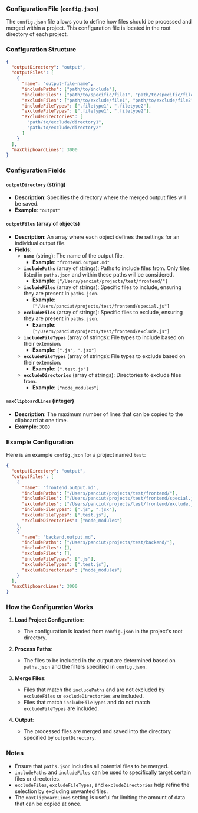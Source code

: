 ### Configuration File (`config.json`)

The `config.json` file allows you to define how files should be processed and merged within a project. This configuration file is located in the root directory of each project.

### Configuration Structure

```json
{
  "outputDirectory": "output",
  "outputFiles": [
    {
      "name": "output-file-name",
      "includePaths": ["path/to/include"],
      "includeFiles": ["path/to/specific/file1", "path/to/specific/file2"],
      "excludeFiles": ["path/to/exclude/file1", "path/to/exclude/file2"],
      "includeFileTypes": [".filetype1", ".filetype2"],
      "excludeFileTypes": [".filetype1", ".filetype2"],
      "excludeDirectories": [
        "path/to/exclude/directory1",
        "path/to/exclude/directory2"
      ]
    }
  ],
  "maxClipboardLines": 3000
}
```

### Configuration Fields

#### `outputDirectory` (string)

- **Description**: Specifies the directory where the merged output files will be saved.
- **Example**: `"output"`

#### `outputFiles` (array of objects)

- **Description**: An array where each object defines the settings for an individual output file.
- **Fields**:
  - **`name`** (string): The name of the output file.
    - **Example**: `"frontend.output.md"`
  - **`includePaths`** (array of strings): Paths to include files from. Only files listed in `paths.json` and within these paths will be considered.
    - **Example**: `["/Users/panciut/projects/test/frontend/"]`
  - **`includeFiles`** (array of strings): Specific files to include, ensuring they are present in `paths.json`.
    - **Example**: `["/Users/panciut/projects/test/frontend/special.js"]`
  - **`excludeFiles`** (array of strings): Specific files to exclude, ensuring they are present in `paths.json`.
    - **Example**: `["/Users/panciut/projects/test/frontend/exclude.js"]`
  - **`includeFileTypes`** (array of strings): File types to include based on their extension.
    - **Example**: `[".js", ".jsx"]`
  - **`excludeFileTypes`** (array of strings): File types to exclude based on their extension.
    - **Example**: `[".test.js"]`
  - **`excludeDirectories`** (array of strings): Directories to exclude files from.
    - **Example**: `["node_modules"]`

#### `maxClipboardLines` (integer)

- **Description**: The maximum number of lines that can be copied to the clipboard at one time.
- **Example**: `3000`

### Example Configuration

Here is an example `config.json` for a project named `test`:

```json
{
  "outputDirectory": "output",
  "outputFiles": [
    {
      "name": "frontend.output.md",
      "includePaths": ["/Users/panciut/projects/test/frontend/"],
      "includeFiles": ["/Users/panciut/projects/test/frontend/special.js"],
      "excludeFiles": ["/Users/panciut/projects/test/frontend/exclude.js"],
      "includeFileTypes": [".js", ".jsx"],
      "excludeFileTypes": [".test.js"],
      "excludeDirectories": ["node_modules"]
    },
    {
      "name": "backend.output.md",
      "includePaths": ["/Users/panciut/projects/test/backend/"],
      "includeFiles": [],
      "excludeFiles": [],
      "includeFileTypes": [".js"],
      "excludeFileTypes": [".test.js"],
      "excludeDirectories": ["node_modules"]
    }
  ],
  "maxClipboardLines": 3000
}
```

### How the Configuration Works

1. **Load Project Configuration**:

   - The configuration is loaded from `config.json` in the project's root directory.

2. **Process Paths**:

   - The files to be included in the output are determined based on `paths.json` and the filters specified in `config.json`.

3. **Merge Files**:

   - Files that match the `includePaths` and are not excluded by `excludeFiles` or `excludeDirectories` are included.
   - Files that match `includeFileTypes` and do not match `excludeFileTypes` are included.

4. **Output**:
   - The processed files are merged and saved into the directory specified by `outputDirectory`.

### Notes

- Ensure that `paths.json` includes all potential files to be merged.
- `includePaths` and `includeFiles` can be used to specifically target certain files or directories.
- `excludeFiles`, `excludeFileTypes`, and `excludeDirectories` help refine the selection by excluding unwanted files.
- The `maxClipboardLines` setting is useful for limiting the amount of data that can be copied at once.
